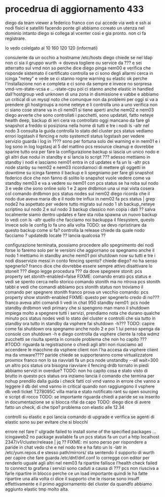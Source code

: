 # procedrua di aggiornamento 433

diego da team viewer a federico franco con cui accede via web e ssh ai nodi fisici e satelliti facendo ponte gli abbiamo ccreato un utenza nel dominio
intanto diego si collega al vcenter cosi e gia pronto. non ci fa registrare.

lo vedo colelgato al 10 160 120 120 (informati)

consulente da un occhio a hostname
/etc/hosts
diego chiede se nel ldap non ci sia il gruppo wurth -> doveva togliere ou service da ??? e sei atterratto sul vmd non so perche dice diego
pinga nem00 e verifica che risponde
sistemato il certificato 
controlla se ci sono degli allarmi
cerca in icinga "netey" e vede se ci stanno rogne
warning su elastic ok perche l'installazione non e completa e ci sono da sempre
e invece no sorpresa vmd-vm-state-vcsa e ...-state-cpu
poi ci stanno anche elastic in handled
dall'hostgroup vedi unknown di una zona in dismissione e vabbe e abbiamo un critical di un mysql noto che comunque non da problemi per oggi 
si va a prendere gli hostgroups a nome neteye e li controlla uno a uno verifica non ci siano cose strane
va in cli nem01
si tiene aperti anche nem02 e nem03
diego avverte che sono controllati i pacchetti, sono updatati, fatto neteye health deep, backup di ieri cera va controllato oggi
mancano da fare gli snapshot a freddo 
si posiziona nella home di tutti e tre i nodi
ls -altr nel nodo 3 
consulta la guida
controlla lo stato del cluster pcs status
vediamo errori logstash
il fencing e noto 
systemctl status logstash per vedere servizio 
guarda i log in ????
sono per fortuna solo dei warning 
e in nem01 e i log sono in log
logstasj al 5 del mattino
pcs resource cleanup e dovrebbe sparire tutto
ora per fare la configurazione backup si lascia un unico nodo e gli altri due nodui in standby e si lancia lo script ??? 
adesso mettiamo in standby i nodi e lasciamo nem01
entra in cd updates e fa un ls -altr
pcs node stanby su nem02 e nem03
ricordiamoci di mettere gli oggetti in downtime su icinga
faremo il backup e li spegniamo per fare gli snapshot
federico dice che non fanno di solito lo snapshot
vuole vedere come va
standby nem03 e va a vedere su nem01 con pcs status se ha roba sul nodo 3 e vede che sono online solo 1 e 2
apre drdbmon una ui mai vista cosera col comando drdbmon
pcs status nodes sul nem02
diego ricorda che il nodo due aveva maria db e il nodo tre influx 
in nem02 fa pcs status | grep node2
ha aspettato per vedere tutto migrato sul nodo 1
sh backup_neteye scriptino sul nodo 2 e sul nodo 3 backup classico non copia i dati ?? salva localmente 
siamo dentro updates e fare sta roba spawna un nuovo backup lo vedi con ls -altr
quello che facciamo noi backuppa il filesystem, questo invece solo le config
lo fa uno alla volta
TODO: se devo ripristinare da questo backup come si fa?
controlla la release 
chiede da quale nodo facciamo ?
updatedb
locate ??
lancia qualcosa ??

configurazione terminata, possiamo procedere allo spegnimento dei nodi
forse lo faremo solo per le versioni che aggiornano os
spegnamo anche il nodo 1
mettiamo in standby anche nem01
poi shutdown now su tutti e tre i nodi
disservizio messi in conto
fencing spento? chiede diego? no
ha senso spegnerlo?
franco dice che dovrebbe essere sempre attivo
disattivare lo stoneit ??? diego legge procedura ??? da dove
spegnere stonit: pcs property set stonith-enabled=false FIXME: comando errato
pcs status e vedi se spento
cerca nello storico comando stonith ma no ntrova
pcs stonith tabbi e vedi che comandi abbiamo
pcs stonith status 
non troviamo il comando per spegnere stonith
franco prova un vecchio comando: pcs property show stonith-enabled FIXME: questo per spegnerlo credo di no???
franco aveva altri comandi li vedi in chat 950
standby nem01: pcs node standby
drdbmon vedi primary che si spengono man mano
il shutdown impiega molto a spegnere tutti i servizi, prendiamo nota che durano qualche minuto 
pcs status nodes vedi lo stato del cluster e controlli che sia tutto in standby 
ora tutto in standby
da vsphere fai shutdown -h???
TODO: capire come fai shutdown 
ora spegnamo anche nodo 2 e poi 1
lui penso spenga da console con shutdown -h e diego controlla da vsphere cliente la roba wdmz zucchetti se risulta spenta in console
problema che non ho capito ??? #TODO: riguarda la registrazione o chiedi agli altri
non riusciamo ad accendere le macchine da vsphere client
non l'ha accesa da vsphere client ma da vmware????
paride chiede se supporteranno come virtualizzatore proxmox
franco non lo sa
riavviati fa un pcs node unstandby --all wait=300
un altro pcs status
ora bisogna riavviare il fencing
drdb tornato in piedi
abbiamo servizi in overdue? 
TODO: non ho capito cosa e stato visto di brutto in questo pcs status
ora inziamo
lancia il comando che termina per nohup prendilo dalla guida
i check fatti col vmd vanno in errore che vanno a leggere il db del vmd vanno in critical quando non raggiungono il vsphere db
vedi ticket T278095C villa maria e stato notificato
rant su open sourcing e script di rocco TODO: se importante riguarda chiedi a paride se va inserito in documentazione 
se si blocca rifai da capo
TODO: diego dice di avere fatto un check, di che tipo?
problema con elastic alle 12.34 

controlli su elastic e poi lancia comando di upgrade e verifica se agenti di elastic sono su per evitare che si blocchi

errore nel fare l' ulgrade 
failed to install some of the specified packages
... icingaweb2 no package available
fa un pcs status
fa un curl a http localhost 2347/v1/cluster/release | jq ??
FIXME: mi sono perso per rispondere a paride in chat
vedo che e nel nodo tre e ha fato un ls -latr in /etc/yum.repos.d
e stesso path/mirrors/
sta sentendo il supporto di wurth per capire che fare
guarda /etc/dnf/dnf.conf
lo corregge con editor per renderlo uguale agli altri nel nem03
fa ripartire
fallisce l'health check
failed to connect to grafana
i servizi sono caduti a causa di ???
pcs non riusciva a farle ripartire in blocco perche ce un load importante
quindi le ha fatte ripartire una alla volta
ci dice il supporto che le risorse sono insuff
effettivamente e il primo aggiornamento del cluster da quandfo abbiamo aggiunto elastic
tmp molto alta.